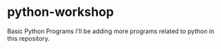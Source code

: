 # python-workshop
Basic Python Programs 
I'll be adding more programs related to python in this repository.
